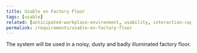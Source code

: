 ```yaml
---
title: Usable on Factory Floor
tags: [usable]
related: [anticipated-workplace-environment, usability, interaction-capability]
permalink: /requirements/usable-on-factory-floor
---
```


<div class="quality-requirement" markdown="1">

The system will be used in a noisy, dusty and badly illuminated factory floor.

</div><br>




